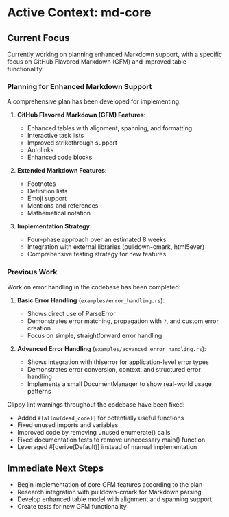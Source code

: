 # Active Context: md-core

## Current Focus
Currently working on planning enhanced Markdown support, with a specific focus on GitHub Flavored Markdown (GFM) and improved table functionality.

### Planning for Enhanced Markdown Support
A comprehensive plan has been developed for implementing:
1. **GitHub Flavored Markdown (GFM) Features**:
   - Enhanced tables with alignment, spanning, and formatting
   - Interactive task lists
   - Improved strikethrough support
   - Autolinks
   - Enhanced code blocks

2. **Extended Markdown Features**:
   - Footnotes
   - Definition lists
   - Emoji support
   - Mentions and references
   - Mathematical notation

3. **Implementation Strategy**:
   - Four-phase approach over an estimated 8 weeks
   - Integration with external libraries (pulldown-cmark, html5ever)
   - Comprehensive testing strategy for new features

### Previous Work
Work on error handling in the codebase has been completed:

1. **Basic Error Handling** (`examples/error_handling.rs`):
   - Shows direct use of ParseError
   - Demonstrates error matching, propagation with `?`, and custom error creation
   - Focus on simple, straightforward error handling

2. **Advanced Error Handling** (`examples/advanced_error_handling.rs`):
   - Shows integration with thiserror for application-level error types
   - Demonstrates error conversion, context, and structured error handling
   - Implements a small DocumentManager to show real-world usage patterns

Clippy lint warnings throughout the codebase have been fixed:
- Added `#[allow(dead_code)]` for potentially useful functions
- Fixed unused imports and variables
- Improved code by removing unused enumerate() calls
- Fixed documentation tests to remove unnecessary main() function
- Leveraged #[derive(Default)] instead of manual implementation

## Immediate Next Steps
- Begin implementation of core GFM features according to the plan
- Research integration with pulldown-cmark for Markdown parsing
- Develop enhanced table model with alignment and spanning support
- Create tests for new GFM functionality
